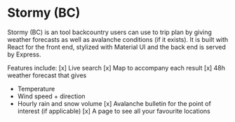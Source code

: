 # Stormy (BC)

Stormy (BC) is an tool backcountry users can use to trip plan by giving weather forecasts as well as avalanche conditions (if it exists). It is built with React for the front end, stylized with Material UI and the back end is served by Express. 

Features include: 
[x] Live search
[x] Map to accompany each result
[x] 48h weather forecast that gives
  * Temperature
  * Wind speed + direction
  * Hourly rain and snow volume
[x] Avalanche bulletin for the point of interest (if applicable)
[x] A page to see all your favourite locations